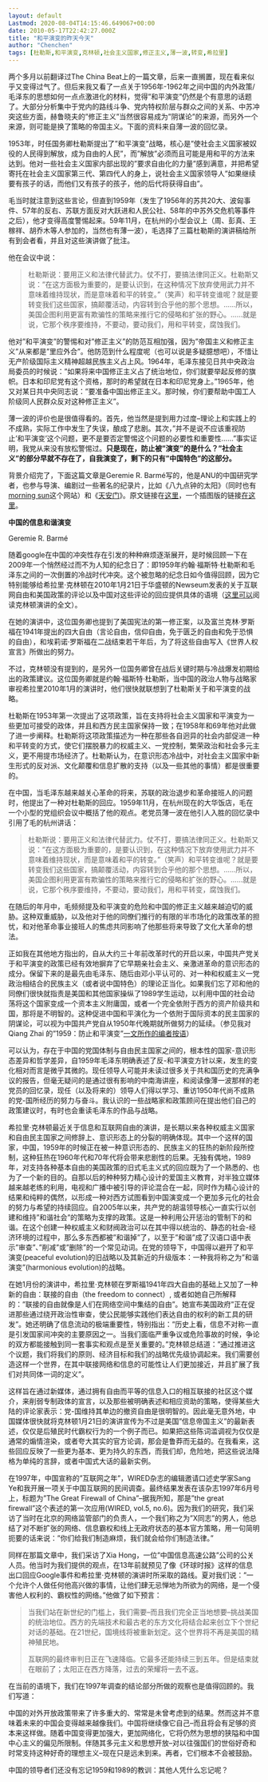```yaml
---
layout: default
Lastmod: 2020-08-04T14:15:46.649067+00:00
date: 2010-05-17T22:42:27.000Z
title: "和平演变的昨天今天"
author: "Chenchen"
tags: [杜勒斯,和平演变,克林顿,社会主义国家,修正主义,薄一波,转变,希拉里]
---
```


两个多月以前翻译过The China Beat上的一篇文章，后来一直搁置，现在看来似乎又变得过气了。但后来我又看了一点关于1956年-1962年之间中国的内外政策/毛泽东的思想如何一点点激进化的材料，觉得”和平演变”仍然是个有意思的话题了。大部分分析集中于党内的路线斗争、党内特权阶层与群众之间的关系、中苏冲突这些方面，赫鲁晓夫的”修正主义”当然很容易成为”阴谋论”的来源，而另外一个来源，则可能是换了策略的帝国主义。下面的资料来自薄一波的回忆录。

1953年，时任国务卿杜勒斯提出了”和平演变”战略，核心是”使社会主义国家被奴役的人民得到解放，成为自由的人民”，而”解放”必须而且可能是用和平的方法来达到。他对一些社会主义国家内部出现的”要求自由化的力量”感到满意，并把希望寄托在社会主义国家第三代、第四代人的身上，说社会主义国家领导人”如果继续要有孩子的话，而他们又有孩子的孩子，他的后代将获得自由”。

毛当时就注意到这些言论，但直到1959年（发生了1956年的苏共20大、波匈事件、57年的反右、苏联方面反对大跃进和人民公社、58年的中苏外交危机等事件之后），他才变得高度警惕起来。59年11月，在杭州的小型会议上（周、彭真、王稼祥、胡乔木等人参加的，当然也有薄一波），毛选择了三篇杜勒斯的演讲稿给所有到会者看，并且对这些演讲做了批注。

他在会议中说：

> 杜勒斯说：要用正义和法律代替武力。仗不打，要搞法律同正义。杜勒斯又说：”在这方面极为重要的，是要认识到，在这种情况下放弃使用武力并不意味着维持现状，而是意味着和平的转变。”（笑声）和平转变谁呢？就是要转变我们这些国家，搞颠覆活动，内容转到合乎他的那个思想。……所以，美国企图利用更富有欺骗性的策略来推行它的侵略和扩张的野心。……就是说，它那个秩序要维持，不要动，要动我们，用和平转变，腐蚀我们。

他对”和平演变”的警惕和对”修正主义”的防范互相加强，因为”帝国主义和修正主义”从来都是”里应外合”。他防范到什么程度呢（也可以说是多疑臆想吧），不惜让无产阶级国际主义精神超越民族主义占上风。1964年，毛泽东接见日共中央政治局委员的时候说：”如果将来中国修正主义占了统治地位，你们就要举起反修的旗帜。日本和印尼党有这个资格，那时的希望就在日本和印尼党身上。”1965年，他又对某日共中央同志说：”要准备中国出修正主义。那时候，你们要帮助中国工人阶级同人民群众反对这种修正主义”。

薄一波的评价也是很值得看的。首先，他当然是提到用力过度–理论上和实践上的不成熟，实际工作中发生了失误，酿成了悲剧。其次，”并不是说不应该重视防止’和平演变’这个问题，更不是要否定警惕这个问题的必要性和重要性……”事实证明，我党从来没有放松警惕过。**只是现在，防止被”演变”的是什么？”社会主义”的部分早就不存在了，自我演变了，剩下的只有”中国特色”的这部分。**

背景介绍完了，下面这篇文章是Geremie R. Barmé写的，他是ANU的中国研究学者，也参与导演、编剧过一些著名的纪录片，比如《八九点钟的太阳》（同时也有[morning sun](http://www.morningsun.org/)这个网站）和《[天安门](http://en.wikipedia.org/wiki/The_Gate_of_Heavenly_Peace_(documentary))》。原文链接在[这里](http://www.thechinabeat.org/?p=1422)，一个插图版的链接[在这里](http://www.chinaheritagequarterly.org/articles.php?searchterm=021_peacefulevolution.inc&issue=021)。

**中国的信息和谐演变**

Geremie R. Barmé

随着google在中国的冲突性存在引发的种种麻烦逐渐展开，是时候回顾一下在2009年一个悄然经过而不为人知的纪念日了：即1959年约翰·福斯特·杜勒斯和毛泽东之间的一次倒置的冷战时代冲突。这个被忽略的纪念日如今值得回顾，因为它特别能够给希拉里·克林顿在2010年1月21日于华盛顿的Newseum发表的关于互联网自由和美国政策的评论以及中国对这些评论的回应提供具体的语境（[这里可以](http://www.foreignpolicy.com/articles/2010/01/21/internet_freedom?page=full)阅读克林顿演讲的全文）。

在她的演讲中，这位国务卿也提到了美国宪法的第一修正案，以及富兰克林·罗斯福在1941年提出的四大自由（言论自由，信仰自由，免于匮乏的自由和免于恐惧的自由），和埃莉诺·罗斯福在二战结束若干年后，为了将这些自由写入《世界人权宣言》所做出的努力。

不过，克林顿没有提到的，是另外一位国务卿曾在战后关键时期与冷战爆发初期给出的政策建议。这位国务卿就是约翰·福斯特·杜勒斯，当中国的政治人物与战略家审视希拉里2010年1月的演讲时，他们很快就联想到了杜勒斯关于和平演变的战略。

杜勒斯在1953年第一次提出了这项政策，旨在支持将社会主义国家和平演变为一些更加可接受的政体，并且和西方民主国家保持一致；在1958年和69年他对此做了进一步阐释。杜勒斯将这项政策描述为一种在那些各自迥异的社会内部促进一种和平转变的方式，使它们摆脱暴力的权威主义、一党控制，繁荣政治和社会多元主义，更不用提市场经济了。杜勒斯认为，在意识形态冷战中，对社会主义国家中新生形式的反对派、文化颠覆和信息扩散的支持（以及一些其他的事情）都是很重要的。

在中国，当毛泽东越来越关心革命的将来，苏联的政治退步和革命接班人的问题时，他提出了一种对杜勒斯的回应。1959年11月，在杭州现在的大华饭店，毛在一个小型的党组织会议中概括了他的观点。老党员薄一波在他引人入胜的回忆录中引用了毛的杭州讲话：

> 杜勒斯说：要用正义和法律代替武力。仗不打，要搞法律同正义。杜勒斯又说：”在这方面极为重要的，是要认识到，在这种情况下放弃使用武力并不意味着维持现状，而是意味着和平的转变。”（笑声）和平转变谁呢？就是要转变我们这些国家，搞颠覆活动，内容转到合乎他的那个思想。……所以，美国企图利用更富有欺骗性的策略来推行它的侵略和扩张的野心。……就是说，它那个秩序要维持，不要动，要动我们，用和平转变，腐蚀我们。

在随后的年月中，毛频频提及和平演变的危险和中国的修正主义越来越迫切的威胁。这种双重威胁，以及他对于他的同僚们推行的有限的半市场化的政策改革的担忧，和对他革命事业接班人的焦虑共同影响了他那些将来导致了文化大革命的想法。

正如我在其他地方指出的，自从大约三十年前改革时代的开启以来，中国共产党关于和平演变的政策已经有效地摒弃了它早期亲社会主义、亲激进革命的意识形态的成分。保留下来的是最先由毛泽东、随后由邓小平认可的、对一种和权威主义一党政治相结合的民族主义（或者说中国特色）的理论正当化。如果我们忘了邓和他的同僚们很快就指责是美国和其他国家操纵了1989学生运动，以利用中国的社会动荡将这个国家变成一个资本主义附庸国，或者一个完全依附于西方的资产阶级共和国，那将是不明智的。这种促进中国和平演化为一个依附于国际资本的民主国家的阴谋论，可以视为中国共产党自从1950年代晚期就所做努力的延续。（参见我对Qiang Zhai 的”1959：防止和平演变”[一文所作的编者按语](http://www.chinaheritagequarterly.org/features.php?searchterm=018_1959preventingpeace.inc&issue=018)）

可以认为，存在于中国的党国体制与自由民主国家之间的，根本性的国家-意识形态差异和哲学差异，自1959年毛泽东明确表述了反-和平演变方针以来，发生的变化相对而言是微乎其微的。现任领导人可能并未读过很多关于共和国历史的充满争议的报告，但毫无疑问的是通过很有影响的中南海讲座，和阅读像薄一波那样的老党员的回忆录，现任（以及将来的）领导人们得以学习、重访1950年代尚不成熟的党-国所经历的努力与奋斗。我认识的一些战略家和政策顾问在提出他们自己的政策建议时，有时也会重读毛泽东的作品与战略。

希拉里·克林顿最近关于信息和互联网自由的演讲，是长期以来各种权威主义国家和自由民主国家之间修辞上、意识形态上的分裂的明确体现。其中一个这样的国家，中国，1959年的时候正在被一种意识形态的、民族主义的狂热的新阶段所控制，这种狂热在1960年代和70年代将会带来悲剧性的后果。无独有偶地，1989年，对支持各种基本自由的美国政策的旧式毛主义式的回应既为了一个熟悉的、也为了一个新的目的。自那以后的种种努力精心设计的爱国主义教育，对半独立媒体越来越老练的利用，电视和广播中被引导的评论混合在一起，同时作为精心设计的结果和纯粹的偶然，以形成一种对西方试图看到中国演变成一个更加多元化的社会的努力与希望的持续回应。自2005年以来，共产党的胡温领导核心一直实行以创建和维持”和谐社会”的策略为支撑的政策。这是一种利用公开惩治的管制下的和谐。在这个创建一种权威主义和财阀政治可以在其中得以统治的、静态的社会-经济环境的过程中，那么多东西都被”和谐掉”了，以至于”和谐”成了汉语口语中表示”审查”、”削减”或”删除”的一个常见动词。在党的领导下，中国得以避开了和平演变(peaceful evolution)的旧战略以及其新近的升级版本：一种我将称之为”和谐演变”(harmonious evolution)的战略。

在她1月份的演讲中，希拉里·克林顿在罗斯福1941年四大自由的基础上又加了一种新的自由：联接的自由（the freedom to connect）, 或者如她自己所解释的：”联接的自由就像是人们在网络空间中集结的自由”。她宣布美国政府”正在促进那些通过绕开政治性审查，使公民能够实践他们表达自由的权利的新工具的研发”。她还明确了信息流动的极端重要性，特别指出：”历史上看，信息不对称一直是引发国家间冲突的主要原因之一。当我们面临严重争议或危险事故的时候，争论的双方都能接触到同一套事实和观点是至关重要的。”克林顿总结道：”通过推进这个议题，我们将我们的原则、经济目标和我们的战略优先级协调起来。我们需要创造这样一个世界，在其中联接网络和信息的可能性让人们更加接近，并且扩展了我们对共同体一词的定义”。

这样旨在通过新媒体，通过拥有自由而平等的信息入口的相互联接的社区这个媒介，来削弱专制政体的宣言，以及那些被明确表述和相应资助的策略，使得某些大陆的评论家表示：党-国维持其单边的撤资自由是很明智的。因此毫无意外地，中国媒体很快就将克林顿1月21日的演讲宣传为不过是美国”信息帝国主义”的最新表述，仅仅是后殖民时代霸权行为的一个例子而已。如果把这些陈词滥调视为仅仅是通常的煽情渲染，或者夸大其实的官方论调，那会是鲁莽而无益的。在我看来，这些回应反映了一些更为基本、更为持久的东西，而我们却，危险地，把这些说法降格为单纯的言辞，或者中国式大话的最新实例。

在1997年，中国宣称的”互联网之年”，WIRED杂志的编辑邀请口述史学家Sang Ye和我开展一项关于中国互联网的民间调查。最终结果发表在该杂志1997年6月号上，标题为”The Great Firewall of China”–据我所知，那是”the great firewall”这个表述的第一次应用(WIRED, vol.5, no.6)。因为我们的研究，我们采访了当时在北京的网络监管部门的负责人，一个我们称之为”X同志”的男人，他总结了对不断扩张的网络、信息霸权和线上无政府状态的基本官方策略，用一句简明扼要的话来说：”你们给我们制造麻烦，我们就会给你们制造法律。”

同样在那篇文章中，我们采访了Xia Hong，一位”中国信息高速公路”公司的公关人员。他当时为我们提供的观点，在13年前就预见了像《环球时报》这样的信息出口回应Google事件和希拉里·克林顿的演讲时所采取的路线。夏对我们说：”一个允许个人做任何他高兴做的事情，让他们肆无忌惮地为所欲为的网络，是一个侵害他人权利的、霸权性的网络。”他做了如下预言：

> 当我们站在新世纪的门槛上，我们需要–而且我们完全正当地想要–挑战美国的统治地位。西方的先端技术和最古老的东方文化将结合起来创立下个世纪对话的基础。在21世纪，国境线将被重新划定。这个世界将不再是美国的精神殖民地。
> 
> 互联网的最终审判日正在飞速降临。它最多还能持续三到五年。但是结束就在眼前了；太阳正在西方降落，过去的荣耀将一去不返。

在当前的语境下，我们在1997年调查的结论部分所做的观察也是值得回顾的。我们写道：

中国的对外开放政策带来了许多重大的、常常是未曾考虑到的结果。然而这并不意味着未来的中国会变得越来越像我们。中国将继续像它自己–而且将会有足够的资本来这样做。随着中国变得更加强大，更加网络化，它将仍然为思想的狭隘和中国中心主义的偏见所限制。伴随其多元主义和思想开放–对以往强国们的世俗好奇和时常支持这种好奇的理想主义–现在只是远未到来。再者，它们根本不会被鼓励。

中国的领导者们还没有忘记1959和1989的教训：其他人凭什么忘记呢？

